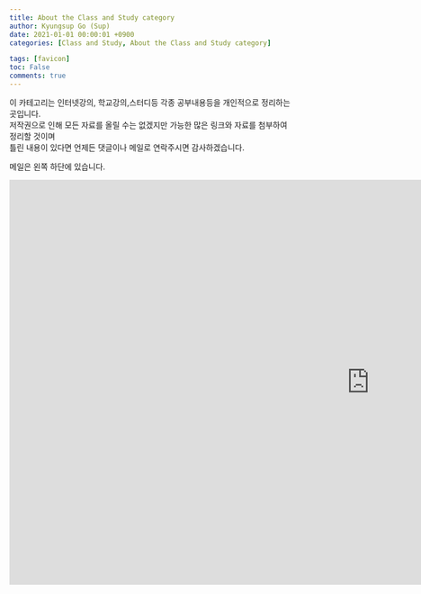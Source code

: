 ```yaml
---
title: About the Class and Study category
author: Kyungsup Go (Sup)
date: 2021-01-01 00:00:01 +0900
categories: [Class and Study, About the Class and Study category]

tags: [favicon]
toc: False
comments: true
---
```


이 카테고리는  인터넷강의, 학교강의,스터디등 각종 공부내용등을 개인적으로 정리하는 곳입니다.  
저작권으로 인해 모든 자료를 올릴 수는 없겠지만 가능한 많은 링크와 자료를 첨부하여 정리할 것이며  
틀린 내용이 있다면 언제든 댓글이나 메일로 연락주시면 감사하겠습니다.

메일은 왼쪽 하단에 있습니다.


<iframe width="1280" height="720" src="https://www.youtube.com/embed/kUfNsdfcZWU" title="YouTube video player" frameborder="0" allow="accelerometer; autoplay; clipboard-write; encrypted-media; gyroscope; picture-in-picture" allowfullscreen></iframe>